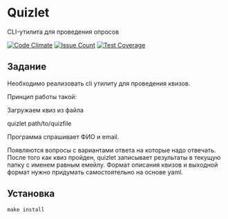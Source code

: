 # Quizlet

CLI-утилита для проведения опросов

[![Code Climate](https://codeclimate.com/github/sabian/quizlet/badges/gpa.svg)](https://codeclimate.com/github/sabian/quizlet)
[![Issue Count](https://codeclimate.com/github/sabian/quizlet/badges/issue_count.svg)](https://codeclimate.com/github/sabian/quizlet)
[![Test Coverage](https://codeclimate.com/github/sabian/quizlet/badges/coverage.svg)](https://codeclimate.com/github/sabian/quizlet/coverage)

## Задание
Необходимо реализовать cli утилиту для проведения квизов.

Принцип работы такой:

Загружаем квиз из файла

quizlet path/to/quizfile

Программа спрашивает ФИО и email.

Появляются вопросы с вариантами ответа на которые надо отвечать.
После того как квиз пройден, quizlet записывает результаты в текущую папку с именем равным емейлу.
Формат описания квизов и выходной формат нужно придумать самостоятельно на основе yaml.

## Установка
```
make install
```